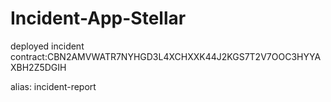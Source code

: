 # Incident-App-Stellar

deployed incident contract:CBN2AMVWATR7NYHGD3L4XCHXXK44J2KGS7T2V7OOC3HYYAXBH2Z5DGIH

alias: incident-report